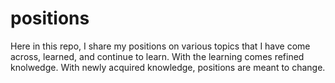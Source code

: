 # positions
Here in this repo, I share my positions on various topics that I have come across, learned, and continue to learn. With the learning comes refined knolwedge. With newly acquired knowledge, positions are meant to change.

